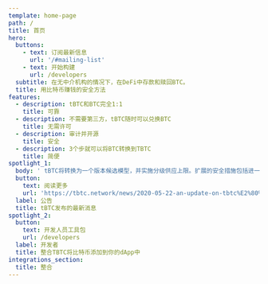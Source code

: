 ```yaml
---
template: home-page
path: /
title: 首页
hero:
  buttons:
    - text: 订阅最新信息
      url: '/#mailing-list'
    - text: 开始构建
      url: /developers
  subtitle: 在无中介机构的情况下，在DeFi中存款和赎回BTC。
  title: 用比特币赚钱的安全方法
features:
  - description: tBTC和BTC完全1:1
    title: 可靠
  - description: 不需要第三方，tBTC随时可以兑换BTC
    title: 无需许可
  - description: 审计并开源
    title: 安全
  - description: 3个步就可以将BTC转换到TBTC
    title: 简便
spotlight_1:
  body: ' tBTC将转换为一个版本候选模型，并实施分级供应上限。扩展的安全措施包括进一步的审计和10倍的bug奖励 '
  button:
    text: 阅读更多
    url: 'https://tbtc.network/news/2020-05-22-an-update-on-tbtc%E2%80%99s-launch/'
  label: 公告
  title: tBTC发布的最新消息
spotlight_2:
  button:
    text: 开发人员工具包
    url: /developers
  label: 开发者
  title: 整合TBTC将比特币添加到你的dApp中
integrations_section:
  title: 整合
---
```

